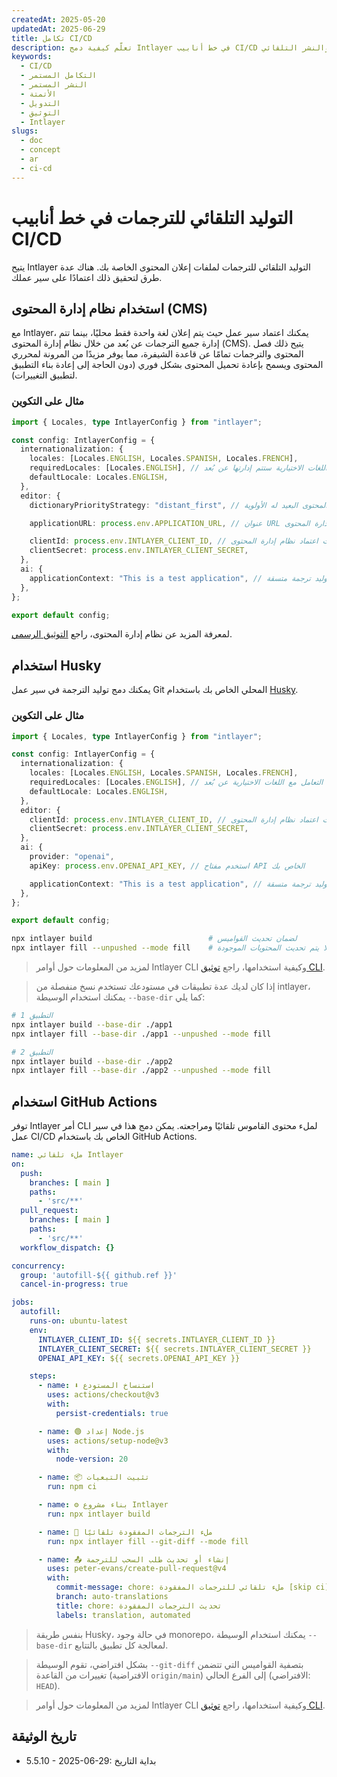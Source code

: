 ```yaml
---
createdAt: 2025-05-20
updatedAt: 2025-06-29
title: تكامل CI/CD
description: تعلّم كيفية دمج Intlayer في خط أنابيب CI/CD الخاص بك لإدارة المحتوى والنشر التلقائي.
keywords:
  - CI/CD
  - التكامل المستمر
  - النشر المستمر
  - الأتمتة
  - التدويل
  - التوثيق
  - Intlayer
slugs:
  - doc
  - concept
  - ar
  - ci-cd
---
```


# التوليد التلقائي للترجمات في خط أنابيب CI/CD

يتيح Intlayer التوليد التلقائي للترجمات لملفات إعلان المحتوى الخاصة بك. هناك عدة طرق لتحقيق ذلك اعتمادًا على سير عملك.

## استخدام نظام إدارة المحتوى (CMS)

مع Intlayer، يمكنك اعتماد سير عمل حيث يتم إعلان لغة واحدة فقط محليًا، بينما تتم إدارة جميع الترجمات عن بُعد من خلال نظام إدارة المحتوى (CMS). يتيح ذلك فصل المحتوى والترجمات تمامًا عن قاعدة الشيفرة، مما يوفر مزيدًا من المرونة لمحرري المحتوى ويسمح بإعادة تحميل المحتوى بشكل فوري (دون الحاجة إلى إعادة بناء التطبيق لتطبيق التغييرات).

### مثال على التكوين

```ts fileName="intlayer.config.ts"
import { Locales, type IntlayerConfig } from "intlayer";

const config: IntlayerConfig = {
  internationalization: {
    locales: [Locales.ENGLISH, Locales.SPANISH, Locales.FRENCH],
    requiredLocales: [Locales.ENGLISH], // اللغات الاختيارية ستتم إدارتها عن بُعد
    defaultLocale: Locales.ENGLISH,
  },
  editor: {
    dictionaryPriorityStrategy: "distant_first", // المحتوى البعيد له الأولوية

    applicationURL: process.env.APPLICATION_URL, // عنوان URL للتطبيق المستخدم من قبل نظام إدارة المحتوى

    clientId: process.env.INTLAYER_CLIENT_ID, // بيانات اعتماد نظام إدارة المحتوى
    clientSecret: process.env.INTLAYER_CLIENT_SECRET,
  },
  ai: {
    applicationContext: "This is a test application", // يساعد في ضمان توليد ترجمة متسقة
  },
};

export default config;
```

لمعرفة المزيد عن نظام إدارة المحتوى، راجع [التوثيق الرسمي](https://github.com/aymericzip/intlayer/blob/main/docs/docs/ar/intlayer_CMS.md).

## استخدام Husky

يمكنك دمج توليد الترجمة في سير عمل Git المحلي الخاص بك باستخدام [Husky](https://typicode.github.io/husky/).

### مثال على التكوين

```ts fileName="intlayer.config.ts"
import { Locales, type IntlayerConfig } from "intlayer";

const config: IntlayerConfig = {
  internationalization: {
    locales: [Locales.ENGLISH, Locales.SPANISH, Locales.FRENCH],
    requiredLocales: [Locales.ENGLISH], // يتم التعامل مع اللغات الاختيارية عن بُعد
    defaultLocale: Locales.ENGLISH,
  },
  editor: {
    clientId: process.env.INTLAYER_CLIENT_ID, // بيانات اعتماد نظام إدارة المحتوى
    clientSecret: process.env.INTLAYER_CLIENT_SECRET,
  },
  ai: {
    provider: "openai",
    apiKey: process.env.OPENAI_API_KEY, // استخدم مفتاح API الخاص بك

    applicationContext: "This is a test application", // يساعد في ضمان توليد ترجمة متسقة
  },
};

export default config;
```

```bash fileName=".husky/pre-push"
npx intlayer build                          # لضمان تحديث القواميس
npx intlayer fill --unpushed --mode fill    # ملء المحتوى المفقود فقط، لا يتم تحديث المحتويات الموجودة
```

> لمزيد من المعلومات حول أوامر Intlayer CLI وكيفية استخدامها، راجع [توثيق CLI](https://github.com/aymericzip/intlayer/blob/main/docs/docs/ar/intlayer_cli.md).

> إذا كان لديك عدة تطبيقات في مستودعك تستخدم نسخ منفصلة من intlayer، يمكنك استخدام الوسيطة `--base-dir` كما يلي:

```bash fileName=".husky/pre-push"
# التطبيق 1
npx intlayer build --base-dir ./app1
npx intlayer fill --base-dir ./app1 --unpushed --mode fill

# التطبيق 2
npx intlayer build --base-dir ./app2
npx intlayer fill --base-dir ./app2 --unpushed --mode fill
```

## استخدام GitHub Actions

توفر Intlayer أمر CLI لملء محتوى القاموس تلقائيًا ومراجعته. يمكن دمج هذا في سير عمل CI/CD الخاص بك باستخدام GitHub Actions.

```yaml fileName=".github/workflows/intlayer-translate.yml"
name: ملء تلقائي Intlayer
on:
  push:
    branches: [ main ]
    paths:
      - 'src/**'
  pull_request:
    branches: [ main ]
    paths:
      - 'src/**'
  workflow_dispatch: {}

concurrency:
  group: 'autofill-${{ github.ref }}'
  cancel-in-progress: true

jobs:
  autofill:
    runs-on: ubuntu-latest
    env:
      INTLAYER_CLIENT_ID: ${{ secrets.INTLAYER_CLIENT_ID }}
      INTLAYER_CLIENT_SECRET: ${{ secrets.INTLAYER_CLIENT_SECRET }}
      OPENAI_API_KEY: ${{ secrets.OPENAI_API_KEY }}

    steps:
      - name: ⬇️ استنساخ المستودع
        uses: actions/checkout@v3
        with:
          persist-credentials: true

      - name: 🟢 إعداد Node.js
        uses: actions/setup-node@v3
        with:
          node-version: 20

      - name: 📦 تثبيت التبعيات
        run: npm ci

      - name: ⚙️ بناء مشروع Intlayer
        run: npx intlayer build

      - name: 🤖 ملء الترجمات المفقودة تلقائيًا
        run: npx intlayer fill --git-diff --mode fill

      - name: 📤 إنشاء أو تحديث طلب السحب للترجمة
        uses: peter-evans/create-pull-request@v4
        with:
          commit-message: chore: ملء تلقائي للترجمات المفقودة [skip ci]
          branch: auto-translations
          title: chore: تحديث الترجمات المفقودة
          labels: translation, automated
```

> بنفس طريقة Husky، في حالة وجود monorepo، يمكنك استخدام الوسيطة `--base-dir` لمعالجة كل تطبيق بالتتابع.

> بشكل افتراضي، تقوم الوسيطة `--git-diff` بتصفية القواميس التي تتضمن تغييرات من القاعدة (الافتراضية `origin/main`) إلى الفرع الحالي (الافتراضي: `HEAD`).

> لمزيد من المعلومات حول أوامر Intlayer CLI وكيفية استخدامها، راجع [توثيق CLI](https://github.com/aymericzip/intlayer/blob/main/docs/docs/ar/intlayer_cli.md).

## تاريخ الوثيقة

- 5.5.10 - 2025-06-29: بداية التاريخ
